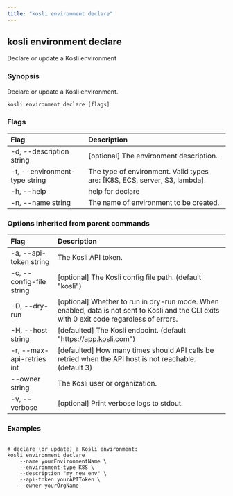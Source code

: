 ```yaml
---
title: "kosli environment declare"
---
```


## kosli environment declare

Declare or update a Kosli environment

### Synopsis


Declare or update a Kosli environment.


```shell
kosli environment declare [flags]
```

### Flags
| Flag | Description |
| :--- | :--- |
|    -d, --description string  |  [optional] The environment description.  |
|    -t, --environment-type string  |  The type of environment. Valid types are: [K8S, ECS, server, S3, lambda].  |
|    -h, --help  |  help for declare  |
|    -n, --name string  |  The name of environment to be created.  |


### Options inherited from parent commands
| Flag | Description |
| :--- | :--- |
|    -a, --api-token string  |  The Kosli API token.  |
|    -c, --config-file string  |  [optional] The Kosli config file path. (default "kosli")  |
|    -D, --dry-run  |  [optional] Whether to run in dry-run mode. When enabled, data is not sent to Kosli and the CLI exits with 0 exit code regardless of errors.  |
|    -H, --host string  |  [defaulted] The Kosli endpoint. (default "https://app.kosli.com")  |
|    -r, --max-api-retries int  |  [defaulted] How many times should API calls be retried when the API host is not reachable. (default 3)  |
|        --owner string  |  The Kosli user or organization.  |
|    -v, --verbose  |  [optional] Print verbose logs to stdout.  |


### Examples

```shell

# declare (or update) a Kosli environment:
kosli environment declare 
	--name yourEnvironmentName \
	--environment-type K8S \
	--description "my new env" \
	--api-token yourAPIToken \
	--owner yourOrgName 

```

